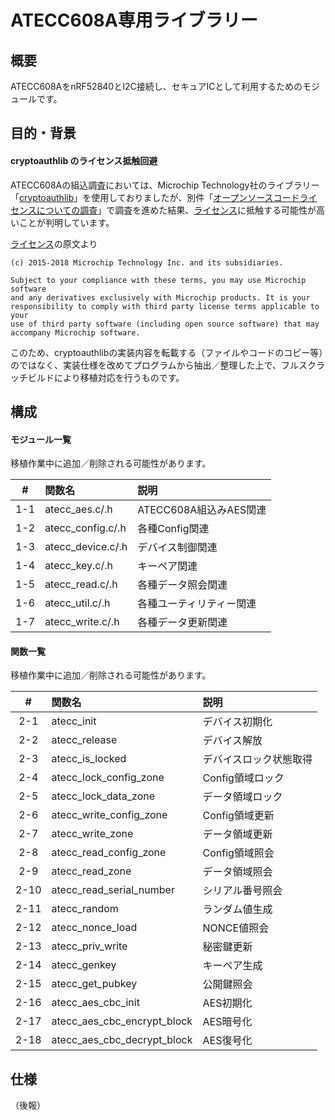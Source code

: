 # ATECC608A専用ライブラリー

## 概要
ATECC608AをnRF52840とI2C接続し、セキュアICとして利用するためのモジュールです。

## 目的・背景

#### cryptoauthlib のライセンス抵触回避

ATECC608Aの組込調査においては、Microchip Technology社のライブラリー「[cryptoauthlib](https://github.com/MicrochipTech/cryptoauthlib)」を使用しておりましたが、別件「[オープンソースコードライセンスについての調査](https://github.com/diverta/onecard-fido/pull/346)」で調査を進めた結果、[ライセンス](https://github.com/MicrochipTech/cryptoauthlib/blob/master/license.txt)に抵触する可能性が高いことが判明しています。

[ライセンス](https://github.com/MicrochipTech/cryptoauthlib/blob/master/license.txt)の原文より
```
(c) 2015-2018 Microchip Technology Inc. and its subsidiaries.

Subject to your compliance with these terms, you may use Microchip software
and any derivatives exclusively with Microchip products. It is your
responsibility to comply with third party license terms applicable to your
use of third party software (including open source software) that may
accompany Microchip software.
```

このため、cryptoauthlibの実装内容を転載する（ファイルやコードのコピー等）のではなく、実装仕様を改めてプログラムから抽出／整理した上で、フルスクラッチビルドにより移植対応を行うものです。

## 構成

#### モジュール一覧

移植作業中に追加／削除される可能性があります。

|#|関数名|説明|
|:---:|:---|:---|
|1-1|atecc_aes.c/.h|ATECC608A組込みAES関連|
|1-2|atecc_config.c/.h|各種Config関連|
|1-3|atecc_device.c/.h|デバイス制御関連|
|1-4|atecc_key.c/.h|キーペア関連|
|1-5|atecc_read.c/.h|各種データ照会関連|
|1-6|atecc_util.c/.h|各種ユーティリティー関連|
|1-7|atecc_write.c/.h|各種データ更新関連|

#### 関数一覧

移植作業中に追加／削除される可能性があります。

|#|関数名|説明|
|:---:|:---|:---|
|2-1|atecc_init|デバイス初期化|
|2-2|atecc_release|デバイス解放|
|2-3|atecc_is_locked|デバイスロック状態取得|
|2-4|atecc_lock_config_zone|Config領域ロック|
|2-5|atecc_lock_data_zone|データ領域ロック|
|2-6|atecc_write_config_zone|Config領域更新|
|2-7|atecc_write_zone|データ領域更新|
|2-8|atecc_read_config_zone|Config領域照会|
|2-9|atecc_read_zone|データ領域照会|
|2-10|atecc_read_serial_number|シリアル番号照会|
|2-11|atecc_random|ランダム値生成|
|2-12|atecc_nonce_load|NONCE値照会|
|2-13|atecc_priv_write|秘密鍵更新|
|2-14|atecc_genkey|キーペア生成|
|2-15|atecc_get_pubkey|公開鍵照会|
|2-16|atecc_aes_cbc_init|AES初期化|
|2-17|atecc_aes_cbc_encrypt_block|AES暗号化|
|2-18|atecc_aes_cbc_decrypt_block|AES復号化|

## 仕様

（後報）
